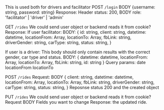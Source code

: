 This is used both for drivers and facilitator
POST `/login`
BODY {username: string, password: string}
Response:
Header status: 200,
BODY role: 'facilitator' | 'driver' | 'admin'

GET `/rides`
We could send user object or backend reads it from cookie?
Response:
If user facilitator:
BODY:
{
id: string,
client: string,
datetime: datetime,
locationFrom: Array<LatLng>,
locationTo: Array<LatLng>,
fbLink: string,
driverGender: string,
carType: string,
status: string,
}

If user is a driver:
This body should only contain results with the correct gender, car type and status.
BODY: {
datetime: datetime,
locationFrom: Array<LatLng>,
locationTo: Array<LatLng>,
fbLink: string,
id: string
}
Query params:
date
locationFrom
locationTo

POST `/rides`
Request:
BODY {
client: string,
datetime: datetime,
locationFrom: Array<LatLng>,
locationTo: Array<LatLng>,
fbLink: string,
driverGender: string,
carType: string,
status: string,
}
Reposnse status 200 and the created object

PUT `/rides`
We could send user object or backend reads it from cookie?
Request
BODY Fields you want to change
Response: the updated ride.
